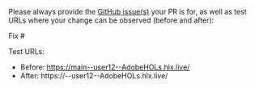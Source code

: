 Please always provide the [GitHub issue(s)](../issues) your PR is for, as well as test URLs where your change can be observed (before and after):

Fix #<gh-issue-id>

Test URLs:
- Before: https://main--user12--AdobeHOLs.hlx.live/
- After: https://<branch>--user12--AdobeHOLs.hlx.live/
